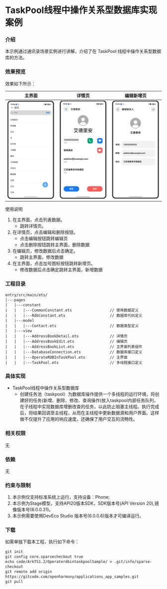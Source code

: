 # TaskPool线程中操作关系型数据库实现案例

### 介绍

本示例通过通讯录场景实例进行讲解，介绍了在 TaskPool 线程中操作关系型数据库的方法。

### 效果预览

效果如下所示：

| 主界面                                                          |详情页|编辑新增页|
|--------------------------------------------------------------|--------------------------------|--------------------------------|
| ![Alt text](entry/src/main/resources/base/media/index.png) |![Alt text](entry/src/main/resources/base/media/index2.png)|![Alt text](entry/src/main/resources/base/media/index3.png)



使用说明

1. 在主界面，点击列表数据。
    * 跳转详情页。
2.  在详情页，点击编辑和删除按钮。
    * 点击编辑按钮跳转编辑页
    * 点击删除按钮跳转主界面，删除数据
3.  在编辑页，修改数据后点击确定。
    * 跳转主界面，修改数据
4.  在主界面，点击加号图标按钮跳转新增页。
    * 修改数据后点击确定跳转主界面，新增数据


### 工程目录

```
entry/src/main/ets/
|---pages
|   |---constant
|   |   |---CommonConstant.ets                 // 使用数据定义
|   |   |---RdbConstant.ets                    // 数据库代码定义        
|   |---model
|   |   |---Contact.ets                        // 数据类型定义         
|   |---view
|   |   |---AddressBookDetail.ets              // 详情页
|   |   |---AddressBookEdit.ets                // 编辑页
|   |   |---AddressBookList.ets                // 主界面列表组件
|   |   |---DatabaseConnection.ets             // 数据库接口定义
|   |   |---OperateRDBInTaskPool.ets           // 主界面
|   |   |---TaskPool.ets                       // 多线程接口定义
```

### 具体实现

* TaskPool线程中操作关系型数据库
    * 创建任务池（taskpool）为数据库操作提供一个多线程的运行环境，将创建好的任务(新增、删除、修改、查询操作)放入taskpool内部任务队列，在子线程中实现数据库增删改查的任务，以此防止阻塞主线程。执行完成后，将结果回调至主线程，从而在主线程中更新数据源和用户界面。这样做不仅提升了应用的响应速度，还确保了用户交互的流畅性。

### 相关权限

无

### 依赖

无

### 约束与限制

1. 本示例仅支持标准系统上运行，支持设备：Phone;
2. 本示例为Stage模型，支持API20版本SDK，SDK版本号(API Version 20),镜像版本号(6.0.0.31)。
3. 本示例需要使用DevEco Studio 版本号(6.0.0.6)版本才可编译运行。

### 下载

如需单独下载本工程，执行如下命令：

```
git init
git config core.sparsecheckout true
echo code/ArkTS1.2/OperaterdbintaskpoolSample/ > .git/info/sparse-checkout
git remote add origin https://gitcode.com/openharmony/applications_app_samples.git
git pull
```